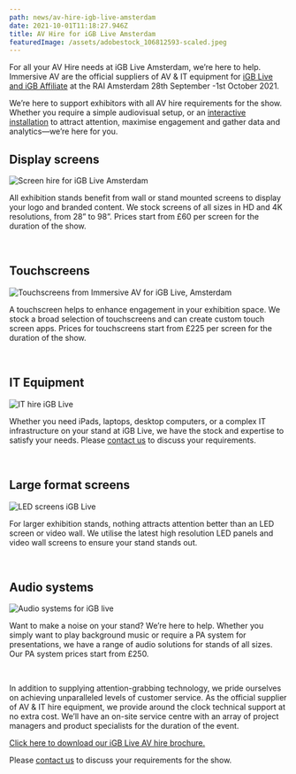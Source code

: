 ```yaml
---
path: news/av-hire-igb-live-amsterdam
date: 2021-10-01T11:18:27.946Z
title: AV Hire for iGB Live Amsterdam
featuredImage: /assets/adobestock_106812593-scaled.jpeg
---
```

For all your AV Hire needs at iGB Live Amsterdam, we’re here to help. Immersive AV are the official suppliers of AV & IT equipment for [iGB Live and iGB Affiliate](https://www.igblive.com/welcome) at the RAI Amsterdam 28th September -1st October 2021.

We’re here to support exhibitors with all AV hire requirements for the show. Whether you require a simple audiovisual setup, or an [interactive installation](https://immersiveav.com/event-technical-production/live-event-technical-production-services/) to attract attention, maximise engagement and gather data and analytics—we’re here for you.

## Display screens

![Screen hire for iGB Live Amsterdam](https://immersiveav.com/wp-content/uploads/2021/08/Display-screens-300x200.jpg)

All exhibition stands benefit from wall or stand mounted screens to display your logo and branded content. We stock screens of all sizes in HD and 4K resolutions, from 28” to 98”. Prices start from £60 per screen for the duration of the show.

 

## Touchscreens

![Touchscreens from Immersive AV for iGB Live, Amsterdam](https://immersiveav.com/wp-content/uploads/2021/08/Touchscreen-300x200.jpg)

A touchscreen helps to enhance engagement in your exhibition space. We stock a broad selection of touchscreens and can create custom touch screen apps. Prices for touchscreens start from £225 per screen for the duration of the show.

 

## IT Equipment

![IT hire iGB Live](https://immersiveav.com/wp-content/uploads/2021/08/IT-hire-300x200.jpg)

Whether you need iPads, laptops, desktop computers, or a complex IT infrastructure on your stand at iGB Live, we have the stock and expertise to satisfy your needs. Please [contact us](mailto:scott.holman@immersiveav.com) to discuss your requirements.

 

## Large format screens

![LED screens iGB Live](https://immersiveav.com/wp-content/uploads/2021/08/Large-format-screens-300x200.jpg)

For larger exhibition stands, nothing attracts attention better than an LED screen or video wall. We utilise the latest high resolution LED panels and video wall screens to ensure your stand stands out.

 

## Audio systems

![Audio systems for iGB live](https://immersiveav.com/wp-content/uploads/2021/08/PA-System-300x200.jpg)

Want to make a noise on your stand? We’re here to help. Whether you simply want to play background music or require a PA system for presentations, we have a range of audio solutions for stands of all sizes. Our PA system prices start from £250.

 

In addition to supplying attention-grabbing technology, we pride ourselves on achieving unparalleled levels of customer service. As the official supplier of AV & IT hire equipment, we provide around the clock technical support at no extra cost. We’ll have an on-site service centre with an array of project managers and product specialists for the duration of the event.

[Click here to download our iGB Live AV hire brochure.](https://immersiveav.com/wp-content/uploads/2021/08/IAV-iGB-Live-Brochure-2021.pdf)

Please [contact us](mailto:scott.holman@immersiveav.com) to discuss your requirements for the show.